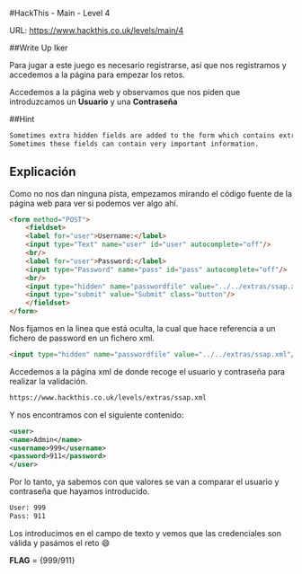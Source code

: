 #HackThis - Main -  Level 4

URL:      https://www.hackthis.co.uk/levels/main/4

##Write Up Iker

Para jugar a este juego es necesario registrarse, así que nos registramos y accedemos a la página para empezar los retos.

Accedemos a la página web y observamos que nos piden que introduzcamos un **Usuario** y una **Contraseña**  

##Hint

```html
Sometimes extra hidden fields are added to the form which contains extra information for the login script. Again this is very easy for anyone to gain access to as it is clearly shown in the source code.
Sometimes these fields can contain very important information.
```

## Explicación

Como no nos dan ninguna pista, empezamos mirando el código fuente de la página web para ver si podemos ver algo ahí.

```html
<form method="POST">
    <fieldset>
    <label for="user">Username:</label>
    <input type="Text" name="user" id="user" autocomplete="off"/>
    <br/>
    <label for="user">Password:</label>
    <input type="Password" name="pass" id="pass" autocomplete="off"/>
    <br/>
    <input type="hidden" name="passwordfile" value="../../extras/ssap.xml"/>
    <input type="submit" value="Submit" class="button"/>
    </fieldset>
</form>
```

Nos fijamos en la linea que está oculta, la cual que hace referencia a un fichero de password en un fichero xml.

```html
<input type="hidden" name="passwordfile" value="../../extras/ssap.xml"/>
```

Accedemos a la página xml de donde recoge el usuario y contraseña para realizar la validación.

```html
https://www.hackthis.co.uk/levels/extras/ssap.xml
```

Y nos encontramos con el siguiente contenido:

```xml
<user>
<name>Admin</name>
<username>999</username>
<password>911</password>
</user>
```

Por lo tanto, ya sabemos con que valores se van a comparar el usuario y contraseña que hayamos introducido. 

```html
User: 999
Pass: 911
```

Los introducimos en el campo de texto y vemos que las credenciales son válida y pasámos el reto :smile:

**FLAG** = {999/911}
